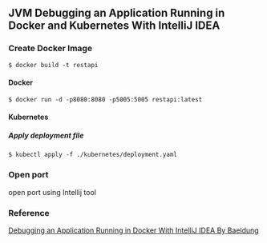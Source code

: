 ## JVM Debugging an Application Running in Docker and Kubernetes With IntelliJ IDEA

### Create Docker Image
```
$ docker build -t restapi
```

#### Docker

```
$ docker run -d -p8080:8080 -p5005:5005 restapi:latest
```

#### Kubernetes

##### Apply deployment file

```
$ kubectl apply -f ./kubernetes/deployment.yaml
```

### Open port
open port using Intellij tool

### Reference
[Debugging an Application Running in Docker With IntelliJ IDEA By Baeldung](https://www.baeldung.com/docker-debug-app-with-intellij]) 